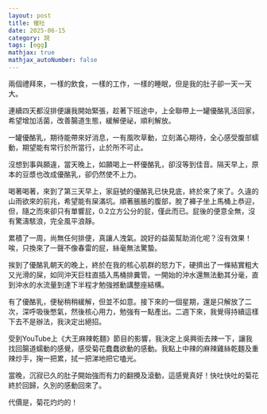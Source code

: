 ```yaml
---
layout: post
title: 催吐
date: 2025-06-15
category: 說
tags: [egg]
mathjax: true
mathjax_autoNumber: false
---
```


兩個禮拜來，一樣的飲食，一樣的工作，一樣的睡眠，但是我的肚子卻一天一天大。

<!--more-->

連續四天都沒排便讓我開始緊張，趁著下班途中，上全聯帶上一罐優酪乳活回家，希望增加活菌，改善腸道生態，緩解便祕，順利解放。

一罐優酪乳，期待能帶來好消息，一有風吹草動，立刻滿心期待，全心感受腹部蠕動，期望能有常行於所當行，止於所不可止。

沒想到事與願違，當天晚上，如願喝上一杯優酪乳，卻沒等到佳音。隔天早上，原本的豆漿也改成優酪乳，卻仍然使不上力。

喝著喝著，來到了第三天早上，家庭號的優酪乳已快見底，終於來了來了。久違的山雨欲來的前兆，希望能有屎滿坑。順著脹脹的腹部，脫了褲子坐上馬桶上恭迎，但，隨之而來卻只有單響屁，0.2立方公分的屁，僅此而已。屁後的便意全無，沒有驚濤駭浪，完全風平浪靜。

累積了一周，尚無任何排便，真讓人洩氣。說好的益菌幫助消化呢？沒有效果！唉，只換來了一聲不像春雷的屁，絲毫無法驚蟄。

挨到了優酪乳朝天的晚上，終於在我的核心肌群的怒力下，硬擠出了一條結實粗大又光滑的屎，如同沖天巨柱直插入馬桶排糞管。一開始的沖水還無法動其分毫，直到沖水的水流量到達下半程才勉強撼動講整座結構。

有了優酪乳，便秘稍稍緩解，但並不如意。接下來的一個星期，還是只解放了二次，深呼吸後憋氣，然後核心用力，勉強有一點產出。二週下來，我覺得持續這樣下去不是辦法，我決定出絕招。

受到YouTube上《大王麻辣乾麵》節目的影響，我決定上吳興街去辣一下，讓我找回腸道蠕動的感覺，感受菊花蠢蠢欲動的感動。我點上中辣的麻辣雞絲乾麵及重辣炒手，掬一把累，拭一把涕地把它嗑光。

當晚，沉寂已久的肚子開始強而有力的翻攪及滾動，這感覺真好！快吐快吐的菊花終於回歸，久別的感動回來了。

代價是，菊花灼灼的！
